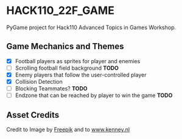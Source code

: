 # HACK110_22F_GAME

PyGame project for Hack110 Advanced Topics in Games Workshop.

## Game Mechanics and Themes
- [X] Football players as sprites for player and enemies
- [ ] Scrolling football field background **TODO**
- [X] Enemy players that follow the user-controlled player 
- [X] Collision Detection
- [ ] Blocking Teammates? **TODO**
- [ ] Endzone that can be reached by player to win the game **TODO**

## Asset Credits
Credit to Image by <a href="https://www.freepik.com/free-vector/american-football-field-top-view_11684074.htm#query=football%20field&position=0&from_view=keyword#position=0&query=football%20field">Freepik</a> and to www.kenney.nl